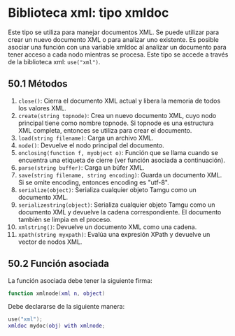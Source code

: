# Biblioteca xml: tipo xmldoc

Este tipo se utiliza para manejar documentos XML. Se puede utilizar para crear un nuevo documento XML o para analizar uno existente. Es posible asociar una función con una variable xmldoc al analizar un documento para tener acceso a cada nodo mientras se procesa. Este tipo se accede a través de la biblioteca xml: `use("xml")`.

## 50.1 Métodos

1. `close()`: Cierra el documento XML actual y libera la memoria de todos los valores XML.
2. `create(string topnode)`: Crea un nuevo documento XML, cuyo nodo principal tiene como nombre topnode. Si topnode es una estructura XML completa, entonces se utiliza para crear el documento.
3. `load(string filename)`: Carga un archivo XML.
4. `node()`: Devuelve el nodo principal del documento.
5. `onclosing(function f, myobject o)`: Función que se llama cuando se encuentra una etiqueta de cierre (ver función asociada a continuación).
6. `parse(string buffer)`: Carga un búfer XML.
7. `save(string filename, string encoding)`: Guarda un documento XML. Si se omite encoding, entonces encoding es "utf-8".
8. `serialize(object)`: Serializa cualquier objeto Tamgu como un documento XML.
9. `serializestring(object)`: Serializa cualquier objeto Tamgu como un documento XML y devuelve la cadena correspondiente. El documento también se limpia en el proceso.
10. `xmlstring()`: Devuelve un documento XML como una cadena.
11. `xpath(string myxpath)`: Evalúa una expresión XPath y devuelve un vector de nodos XML.

## 50.2 Función asociada

La función asociada debe tener la siguiente firma:

```lua
function xmlnode(xml n, object)
```

Debe declararse de la siguiente manera:

```lua
use("xml");
xmldoc mydoc(obj) with xmlnode;
```
